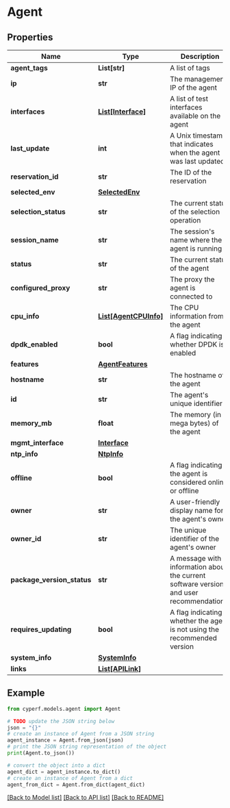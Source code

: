 # Agent


## Properties

Name | Type | Description | Notes
------------ | ------------- | ------------- | -------------
**agent_tags** | **List[str]** | A list of tags | [optional] 
**ip** | **str** | The management IP of the agent | [optional] [readonly] 
**interfaces** | [**List[Interface]**](Interface.md) | A list of test interfaces available on the agent | [optional] 
**last_update** | **int** | A Unix timestamp that indicates when the agent was last updated | [optional] [readonly] 
**reservation_id** | **str** | The ID of the reservation | [optional] [readonly] 
**selected_env** | [**SelectedEnv**](SelectedEnv.md) |  | [optional] 
**selection_status** | **str** | The current status of the selection operation | [optional] 
**session_name** | **str** | The session&#39;s name where the agent is running | [optional] [readonly] 
**status** | **str** | The current status of the agent | [optional] [readonly] 
**configured_proxy** | **str** | The proxy the agent is connected to | [optional] [readonly] 
**cpu_info** | [**List[AgentCPUInfo]**](AgentCPUInfo.md) | The CPU information from the agent | [optional] [readonly] 
**dpdk_enabled** | **bool** | A flag indicating whether DPDK is enabled | [optional] 
**features** | [**AgentFeatures**](AgentFeatures.md) |  | [optional] 
**hostname** | **str** | The hostname of the agent | [optional] [readonly] 
**id** | **str** | The agent&#39;s unique identifier | [optional] [readonly] 
**memory_mb** | **float** | The memory (in mega bytes) of the agent | [optional] [readonly] 
**mgmt_interface** | [**Interface**](Interface.md) |  | [optional] 
**ntp_info** | [**NtpInfo**](NtpInfo.md) |  | [optional] 
**offline** | **bool** | A flag indicating if the agent is considered online or offline | [optional] [readonly] 
**owner** | **str** | A user-friendly display name for the agent&#39;s owner | [optional] [readonly] 
**owner_id** | **str** | The unique identifier of the agent&#39;s owner | [optional] [readonly] 
**package_version_status** | **str** | A message with information about the current software version and user recommendations. | [optional] [readonly] 
**requires_updating** | **bool** | A flag indicating whether the agent is not using the recommended version | [optional] [readonly] 
**system_info** | [**SystemInfo**](SystemInfo.md) |  | [optional] 
**links** | [**List[APILink]**](APILink.md) |  | [optional] 

## Example

```python
from cyperf.models.agent import Agent

# TODO update the JSON string below
json = "{}"
# create an instance of Agent from a JSON string
agent_instance = Agent.from_json(json)
# print the JSON string representation of the object
print(Agent.to_json())

# convert the object into a dict
agent_dict = agent_instance.to_dict()
# create an instance of Agent from a dict
agent_from_dict = Agent.from_dict(agent_dict)
```
[[Back to Model list]](../README.md#documentation-for-models) [[Back to API list]](../README.md#documentation-for-api-endpoints) [[Back to README]](../README.md)


